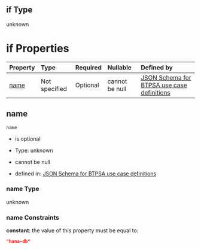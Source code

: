 ## if Type

unknown

# if Properties

| Property      | Type          | Required | Nullable       | Defined by                                                                                                                                                                                                        |
| :------------ | :------------ | :------- | :------------- | :---------------------------------------------------------------------------------------------------------------------------------------------------------------------------------------------------------------- |
| [name](#name) | Not specified | Optional | cannot be null | [JSON Schema for BTPSA use case definitions](btpsa-usecase-properties-services-items-allof-1-then-allof-44-if-properties-name.md "undefined#/properties/services/items/allOf/1/then/allOf/44/if/properties/name") |

## name



`name`

*   is optional

*   Type: unknown

*   cannot be null

*   defined in: [JSON Schema for BTPSA use case definitions](btpsa-usecase-properties-services-items-allof-1-then-allof-44-if-properties-name.md "undefined#/properties/services/items/allOf/1/then/allOf/44/if/properties/name")

### name Type

unknown

### name Constraints

**constant**: the value of this property must be equal to:

```json
"hana-db"
```
